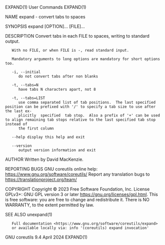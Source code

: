 EXPAND(1)								 User Commands								     EXPAND(1)

NAME
       expand - convert tabs to spaces

SYNOPSIS
       expand [OPTION]... [FILE]...

DESCRIPTION
       Convert tabs in each FILE to spaces, writing to standard output.

       With no FILE, or when FILE is -, read standard input.

       Mandatory arguments to long options are mandatory for short options too.

       -i, --initial
	      do not convert tabs after non blanks

       -t, --tabs=N
	      have tabs N characters apart, not 8

       -t, --tabs=LIST
	      use comma separated list of tab positions.  The last specified position can be prefixed with '/' to specify a tab size to use after the last ex‐
	      plicitly	specified  tab stop.  Also a prefix of '+' can be used to align remaining tab stops relative to the last specified tab stop instead of
	      the first column

       --help display this help and exit

       --version
	      output version information and exit

AUTHOR
       Written by David MacKenzie.

REPORTING BUGS
       GNU coreutils online help: <https://www.gnu.org/software/coreutils/>
       Report any translation bugs to <https://translationproject.org/team/>

COPYRIGHT
       Copyright © 2023 Free Software Foundation, Inc.	License GPLv3+: GNU GPL version 3 or later <https://gnu.org/licenses/gpl.html>.
       This is free software: you are free to change and redistribute it.  There is NO WARRANTY, to the extent permitted by law.

SEE ALSO
       unexpand(1)

       Full documentation <https://www.gnu.org/software/coreutils/expand>
       or available locally via: info '(coreutils) expand invocation'

GNU coreutils 9.4							  April 2024								     EXPAND(1)
